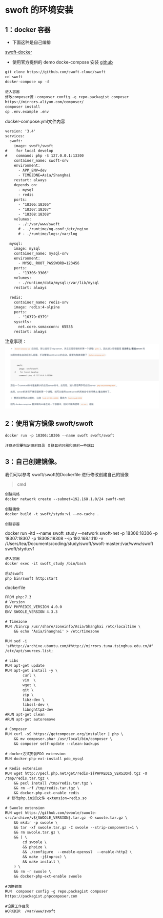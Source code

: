 
# swoft 的环境安装

## 1：docker 容器
* 下面这种是自己编排

[swoft-docker](https://github.com/swoft-cloud/swoft-docker)


* 使用官方提供的 demo docke-compose 安装
[github](https://github.com/swoft-cloud/swoft)

```
git clone https://github.com/swoft-cloud/swoft
cd swoft
docker-compose up -d

进入容器
修改composer源：composer config -g repo.packagist composer https://mirrors.aliyun.com/composer/
composer install
cp .env.example .env
```

  docker-compose.yml文件内容

```
version: '3.4'
services:
  swoft:
    image: swoft/swoft
#    for local develop
#    command: php -S 127.0.0.1:13300
    container_name: swoft-srv
    environment:
      - APP_ENV=dev
      - TIMEZONE=Asia/Shanghai
    restart: always
    depends_on:
      - mysql
      - redis
    ports:
      - "18306:18306"
      - "18307:18307"
      - "18308:18308"
    volumes:
      - ./:/var/www/swoft
      # - ./runtime/ng-conf:/etc/nginx
      # - ./runtime/logs:/var/log

  mysql:
    image: mysql
    container_name: mysql-srv
    environment:
      - MYSQL_ROOT_PASSWORD=123456
    ports:
      - "13306:3306"
    volumes:
      - ./runtime/data/mysql:/var/lib/mysql
    restart: always

  redis:
    container_name: redis-srv
    image: redis:4-alpine
    ports:
      - "16379:6379"
    sysctls:
      net.core.somaxconn: 65535
    restart: always
```


注意事项：
![](assets/markdown-img-paste-20191218113449520.png)


## 2：使用官方镜像 swoft/swoft
```
docker run -p 18306:18306 --name swoft swoft/swoft

注意还需要指定映射目录 关联其他容器和映射一些端口
```

## 3：自己创建镜像。
我们可以参考 swoft/swoft的Dockerfile 进行修改创建自己的镜像
>cmd

```
创建网络
docker network create --subnet=192.168.1.0/24 swoft-net

创建镜像
docker build -t swoft/stydu:v1 --no-cache .

创建容器
```
docker run -itd --name swoft_study --network swoft-net -p 18306:18306 -p 18307:18307 -p 18308:18308 --ip 192.168.1.110 -v /Users/tea/Documents/coding/study/swoft/swoft-master:/var/www/swoft   swoft/stydu:v1
```
进入容器
docker exec -it swoft_study /bin/bash

启动swoft
php bin/swoft http:start
```


dockerfile

```
FROM php:7.3
# Version
ENV PHPREDIS_VERSION 4.0.0
ENV SWOOLE_VERSION 4.3.3

# Timezone
RUN /bin/cp /usr/share/zoneinfo/Asia/Shanghai /etc/localtime \
    && echo 'Asia/Shanghai' > /etc/timezone

RUN sed -i 's#http://archive.ubuntu.com/#http://mirrors.tuna.tsinghua.edu.cn/#' /etc/apt/sources.list;

# Libs
RUN apt-get update
RUN apt-get install -y \
        curl \
        vim  \
        wget \
        git \
        zip \
        libz-dev \
        libssl-dev \
        libnghttp2-dev
#RUN apt-get clean
#RUN apt-get autoremove

# Composer
RUN curl -sS https://getcomposer.org/installer | php \
    && mv composer.phar /usr/local/bin/composer \
    && composer self-update --clean-backups

# docker方式安装PDO extension
RUN docker-php-ext-install pdo_mysql

# Redis extension
RUN wget http://pecl.php.net/get/redis-${PHPREDIS_VERSION}.tgz -O /tmp/redis.tar.tgz \
    && pecl install /tmp/redis.tar.tgz \
    && rm -rf /tmp/redis.tar.tgz \
    && docker-php-ext-enable redis
 # 修改php.ini的文件 extension=redis.so

# Swoole extension
RUN wget https://github.com/swoole/swoole-src/archive/v${SWOOLE_VERSION}.tar.gz -O swoole.tar.gz \
    && mkdir -p swoole \
    && tar -xf swoole.tar.gz -C swoole --strip-components=1 \
    && rm swoole.tar.gz \
    && ( \
        cd swoole \
        && phpize \
        && ./configure  --enable-openssl  --enable-http2 \
        && make -j$(nproc) \
        && make install \
    ) \
    && rm -r swoole \
    && docker-php-ext-enable swoole

#切换镜像
RUN  composer config -g repo.packagist composer https://packagist.phpcomposer.com

#设置工作目录
WORKDIR  /var/www/swoft
```
